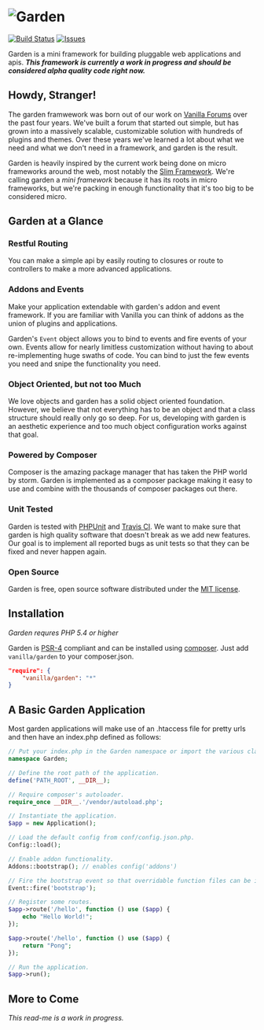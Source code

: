 ![Garden](http://cdn.vanillaforums.com/garden-logo-400.svg)
===========================================================

[![Build Status](https://img.shields.io/travis/vanilla/garden.svg?style=flat)](https://travis-ci.org/vanilla/garden) [![Issues](https://img.shields.io/github/issues/vanilla/garden.svg?style=flat)](https://github.com/vanilla/garden/issues)

Garden is a mini framework for building pluggable web applications and apis. ***This framework is currently a work in progress and should be considered alpha quality code right now.***

Howdy, Stranger!
----------------

The garden framwework was born out of our work on [Vanilla Forums](http://vanillaforums.com) over the past four years. We've built a forum that started out simple, but has grown into a massively scalable, customizable solution with hundreds of plugins and themes. Over these years we've learned a lot about what we need and what we don't need in a framework, and garden is the result.

Garden is heavily inspired by the current work being done on micro frameworks around the web, most notably the [Slim Framework](http://www.slimframework.com/). We're calling garden a _mini framework_ because it has its roots in micro frameworks, but we're packing in enough functionality that it's too big to be considered micro.

Garden at a Glance
------------------

### Restful Routing

You can make a simple api by easily routing to closures or route to controllers to make a more advanced applications.

### Addons and Events

Make your application extendable with garden's addon and event framework. If you are familiar with Vanilla you can think of addons as the union of plugins and applications.

Garden's `Event` object allows you to bind to events and fire events of your own. Events allow for nearly limitless customization without having to about re-implementing huge swaths of code. You can bind to just the few events you need and snipe the functionality you need.

### Object Oriented, but not too Much

We love objects and garden has a solid object oriented foundation. However, we believe that not everything has to be an object and that a class structure should really only go so deep. For us, developing with garden is an aesthetic experience and too much object configuration works against that goal.

### Powered by Composer

Composer is the amazing package manager that has taken the PHP world by storm. Garden is implemented as a composer package making it easy to use and combine with the thousands of composer packages out there.

### Unit Tested

Garden is tested with [PHPUnit](https://phpunit.de/) and [Travis CI](https://travis-ci.org/vanilla/garden). We want to make sure that garden is high quality software that doesn't break as we add new features. Our goal is to implement all reported bugs as unit tests so that they can be fixed and never happen again.

### Open Source

Garden is free, open source software distributed under the [MIT license](http://opensource.org/licenses/MIT).

Installation
------------

*Garden requres PHP 5.4 or higher*

Garden is [PSR-4](https://github.com/php-fig/fig-standards/blob/master/accepted/PSR-4-autoloader.md) compliant and can be installed using [composer](//getcomposer.org). Just add `vanilla/garden` to your composer.json.

```json
"require": {
    "vanilla/garden": "*"
}
```

A Basic Garden Application
--------------------------

Most garden applications will make use of an .htaccess file for pretty urls and then have an index.php defined as follows:

```php
// Put your index.php in the Garden namespace or import the various classes you need.
namespace Garden;

// Define the root path of the application.
define('PATH_ROOT', __DIR__);

// Require composer's autoloader.
require_once __DIR__.'/vendor/autoload.php';

// Instantiate the application.
$app = new Application();

// Load the default config from conf/config.json.php.
Config::load();

// Enable addon functionality.
Addons::bootstrap(); // enables config('addons')

// Fire the bootstrap event so that overridable function files can be included.
Event::fire('bootstrap');

// Register some routes.
$app->route('/hello', function () use ($app) {
    echo "Hello World!";
});

$app->route('/hello', function () use ($app) {
    return "Pong";
});

// Run the application.
$app->run();
```

More to Come
------------

*This read-me is a work in progress.*
